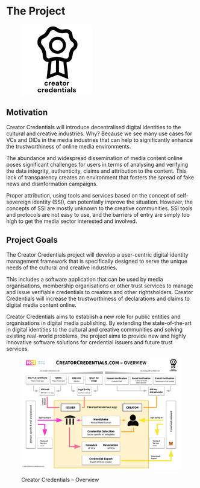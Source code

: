 # The Project

<div align="left">

<figure><picture><source srcset=".gitbook/assets/CC logo-text-white.png" media="(prefers-color-scheme: dark)"><img src=".gitbook/assets/CC logo-text.png" alt="" width="188"></picture><figcaption></figcaption></figure>

</div>

## Motivation

Creator Credentials will introduce decentralised digital identities to the cultural and creative industries. Why? Because we see many use cases for VCs and DIDs in the media industries that can help to significantly enhance the trustworthiness of online media environments.

The abundance and widespread dissemination of media content online poses significant challenges for users in terms of analysing and verifying the data integrity, authenticity, claims and attribution to the content. This lack of transparency creates an environment that fosters the spread of fake news and disinformation campaigns.&#x20;

Proper attribution, using tools and services based on the concept of self-sovereign identity (SSI), can potentially improve the situation. However, the concepts of SSI are mostly unknown to the creative communities. SSI tools and protocols are not easy to use, and the barriers of entry are simply too high to get the media sector interested and involved.

## Project Goals

The Creator Credentials project will develop a user-centric digital identity management framework that is specifically designed to serve the unique needs of the cultural and creative industries.&#x20;

This includes a software application that can be used by media organisations, membership organisations or other trust services to manage and issue verifiable credentials to creators and other rightsholders. Creator Credentials will increase the trustworthiness of declarations and claims to digital media content online.

Creator Credentials aims to establish a new role for public entities and organisations in digital media publishing. By extending the state-of-the-art in digital identities to the cultural and creative communities and solving existing real-world problems, the project aims to provide new and highly innovative software solutions for credential issuers and future trust services.

<div data-full-width="true">

<figure><img src=".gitbook/assets/Creator-Credentials-Overview.png" alt=""><figcaption><p>Creator Credentials – Overview</p></figcaption></figure>

</div>
